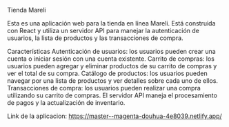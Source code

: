 Tienda Mareli

Esta es una aplicación web para la tienda en línea Mareli. Está construida con React y utiliza un servidor API para manejar la autenticación de usuarios, la lista de productos y las transacciones de compra.

Características
Autenticación de usuarios: los usuarios pueden crear una cuenta o iniciar sesión con una cuenta existente.
Carrito de compras: los usuarios pueden agregar y eliminar productos de su carrito de compras y ver el total de su compra.
Catálogo de productos: los usuarios pueden navegar por una lista de productos y ver detalles sobre cada uno de ellos.
Transacciones de compra: los usuarios pueden realizar una compra utilizando su carrito de compras. El servidor API maneja el procesamiento de pagos y la actualización de inventario.

Link de la aplicacion:
https://master--magenta-douhua-4e8039.netlify.app/

